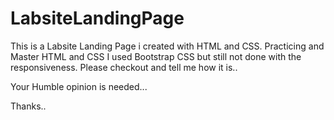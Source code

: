 # LabsiteLandingPage
This is a Labsite Landing Page i created with HTML and CSS.
Practicing and Master HTML and CSS
I used Bootstrap CSS but still not done with the responsiveness.
Please checkout and tell me how it is..

Your Humble opinion is needed...

Thanks..
